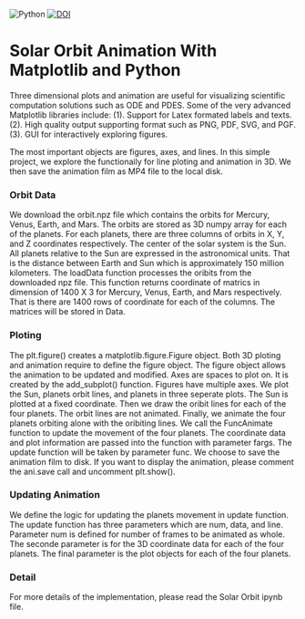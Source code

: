![Python](https://img.shields.io/pypi/pyversions/3) 
[![DOI](https://zenodo.org/badge/286806261.svg)](https://zenodo.org/badge/latestdoi/286806261)
# Solar Orbit Animation With Matplotlib and Python
Three dimensional plots and animation are useful for visualizing scientific computation solutions such as ODE and PDES. Some of the very advanced Matplotlib libraries include: (1). Support for Latex formated labels and texts. (2). High quality output supporting format such as PNG, PDF, SVG, and PGF. (3). GUI for interactively exploring figures.

The most important objects are figures, axes, and lines. In this simple project, we explore the functionaily for line ploting and animation in 3D. We then save the animation film as MP4 file to the local disk.
### Orbit Data
We download the orbit.npz file which contains the orbits for Mercury, Venus, Earth, and Mars. The orbits are stored as 3D numpy array for each of the planets. For each planets, there are three columns of orbits in X, Y, and Z coordinates respectively. The center of the solar system is the Sun. All planets relative to the Sun are expressed in the astronomical units. That is the distance between Earth and Sun which is approximately 150 million kilometers.
The loadData function processes the oribits from the downloaded npz file. This function returns coordinate of matrics in dimension of 1400 X 3 for Mercury, Venus, Earth, and Mars respectively. That is there are 1400 rows of coordinate for each of the columns. The matrices will be stored in Data.
### Ploting
The plt.figure() creates a matplotlib.figure.Figure object. Both 3D ploting and animation require to define the figure object. The figure object allows the animation to be updated and modified.
Axes are spaces to plot on. It is created by the add_subplot() function. Figures have multiple axes.
We plot the Sun, planets orbit lines, and planets in three seperate plots. The Sun is plotted at a fixed coordinate. Then we draw the oribit lines for each of the four planets. The orbit lines are not animated. Finally, we animate the four planets orbiting alone with the oribiting lines.
We call the FuncAnimate function to update the movement of the four planets. The coordinate data and plot information are passed into the function with parameter fargs. The update function will be taken by parameter func. We choose to save the animation film to disk. If you want to display the animation, please comment the ani.save call and uncomment plt.show().
### Updating Animation
We define the logic for updating the planets movement in update function. The update function has three parameters which are num, data, and line. Parameter num is defined for number of frames to be animated as whole. The seconde parameter is for the 3D coordinate data for each of the four planets. The final parameter is the plot objects for each of the four planets.
### Detail
For more details of the implementation, please read the Solar Orbit ipynb file.

